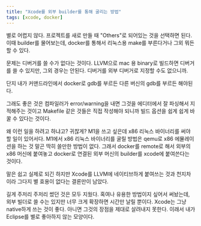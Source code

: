 ```yaml
---
title: "Xcode를 외부 builder를 통해 굴리는 방법"
tags: [xcode, docker]
---
```


별로 어렵지 않다. 프로젝트를 새로 만들 때 "Others"로 되어있는 것을 선택하면 된다. 이때 builder를 물어보는데, docker를 통해서 리눅스용 make를 부른다거나 그외 뭐든 할 수 있다.

문제는 디버거를 쓸 수가 없다는 것이다. LLVM으로 mac 용 binary로 빌드하면 디버거를 쓸 수 있지만, 그외 경우는 안된다. 디버거를 외부 디버거로 지정할 수도 없으니까.

단지 내가 커맨드라인에서 docker로 gdb를 부르든 다른 버신의 gdb를 부르든 해야된다. 

그래도 좋은 것은 컴파일러가 error/warning을 내면 그것을 에디터에서 잘 파싱해서 지적해주는 것이고 Makefile 같은 것들은 직접 작성해야 되니까 빌드 옵션을 쉽게 쉽게 바꿀 수 있다는 것이다.

왜 이런 일을 하려고 하냐고? 귀찮게? M1을 쓰고 싶은데 x86 리눅스 바이너리를 써야할 일이 있어서다. M1에서 x86 리눅스 바이너리를 굴릴 방법은 qemu로 x86 에뮬레이션을 하는 것 말곤 딱히 쓸만한 방법이 없다. 그래서 docker를 remote로 해서 외부의 x86 머신에 붙여놓고 docker로 연결된 외부 머신의 builder를 xcode에 붙여쓴다는 것이다.

말은 쉽고 실제로 되긴 하지만 Xcode를 LLVM에 네이티브하게 붙여쓰는 것과 천지차이라 그다지 별 효용이 없다는 결론만이 남았다.

길게 주저리 주저리 썼던 것은 모두 지웠다. 혹여나 유용한 방법이지 싶어서 써놨는데, 외부 빌더로 쓸 수는 있지만 너무 크게 확장하면 시간만 날릴 뿐이다. Xcode는 그냥 native하게 쓰는 것이 좋다. 아니면 그것의 장점을 제대로 살려내지 못한다. 이래서 내가 Eclipse를 별로 좋아하지 않는 모양이다.

